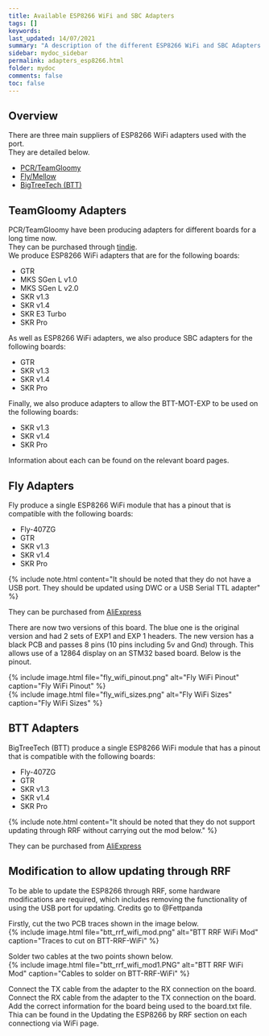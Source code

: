 ```yaml
---
title: Available ESP8266 WiFi and SBC Adapters
tags: []
keywords: 
last_updated: 14/07/2021
summary: "A description of the different ESP8266 WiFi and SBC Adapters available"
sidebar: mydoc_sidebar
permalink: adapters_esp8266.html
folder: mydoc
comments: false
toc: false
---
```


## Overview

There are three main suppliers of ESP8266 WiFi adapters used with the port.  
They are detailed below.  

<ul id="profileTabs" class="nav nav-tabs">
    <li class="active"><a class="noCrossRef" href="#PCR" data-toggle="tab">PCR/TeamGloomy</a></li>
    <li><a class="noCrossRef" href="#Fly" data-toggle="tab">Fly/Mellow</a></li>
    <li><a class="noCrossRef" href="#BTT" data-toggle="tab">BigTreeTech (BTT)</a></li>
</ul>
  <div class="tab-content">
<div role="tabpanel" class="tab-pane active" id="PCR" markdown="1">

## TeamGloomy Adapters

PCR/TeamGloomy have been producing adapters for different boards for a long time now.  
They can be purchased through [tindie](https://www.tindie.com/stores/pcr/).  
We produce ESP8266 WiFi adapters that are for the following boards:

- GTR
- MKS SGen L v1.0
- MKS SGen L v2.0
- SKR v1.3
- SKR v1.4
- SKR E3 Turbo
- SKR Pro

As well as ESP8266 WiFi adapters, we also produce SBC adapters for the following boards:

- GTR
- SKR v1.3
- SKR v1.4
- SKR Pro

Finally, we also produce adapters to allow the BTT-MOT-EXP to be used on the following boards:

- SKR v1.3
- SKR v1.4
- SKR Pro

Information about each can be found on the relevant board pages.

</div>

<div role="tabpanel" class="tab-pane" id="Fly" markdown="1">

## Fly Adapters

Fly produce a single ESP8266 WiFi module that has a pinout that is compatible with the following boards:

- Fly-407ZG
- GTR
- SKR v1.3
- SKR v1.4
- SKR Pro

{% include note.html content="It should be noted that they do not have a USB port. They should be updated using DWC or a USB Serial TTL adapter" %}

They can be purchased from [AliExpress](https://s.click.aliexpress.com/e/_DB4zjPF)

There are now two versions of this board. The blue one is the original version and had 2 sets of EXP1 and EXP 1 headers. The new version has a black PCB and passes 8 pins (10 pins including 5v and Gnd) through. This allows use of a 12864 display on an STM32 based board. Below is the pinout.  

{% include image.html file="fly_wifi_pinout.png" alt="Fly WiFi Pinout" caption="Fly WiFi Pinout" %}  
{% include image.html file="fly_wifi_sizes.png" alt="Fly WiFi Sizes" caption="Fly WiFi Sizes" %}

</div>

<div role="tabpanel" class="tab-pane" id="BTT" markdown="1">

## BTT Adapters

BigTreeTech (BTT) produce a single ESP8266 WiFi module that has a pinout that is compatible with the following boards:

- Fly-407ZG
- GTR
- SKR v1.3
- SKR v1.4
- SKR Pro

{% include note.html content="It should be noted that they do not support updating through RRF without carrying out the mod below." %}

They can be purchased from [AliExpress](https://s.click.aliexpress.com/e/_DlztXpf)

## Modification to allow updating through RRF

To be able to update the ESP8266 through RRF, some hardware modifications are required, which includes removing the functionality of using the USB port for updating. Credits go to @Fettpanda

Firstly, cut the two PCB traces shown in the image below.  
{% include image.html file="btt_rrf_wifi_mod.png" alt="BTT RRF WiFi Mod" caption="Traces to cut on BTT-RRF-WiFi" %}

Solder two cables at the two points shown below.  
{% include image.html file="btt_rrf_wifi_mod1.PNG" alt="BTT RRF WiFi Mod" caption="Cables to solder on BTT-RRF-WiFi" %}

Connect the TX cable from the adapter to the RX connection on the board. Connect the RX cable from the adapter to the TX connection on the board.  
Add the correct information for the board being used to the board.txt file. Thia can be found in the Updating the ESP8266 by RRF section on each connectiong via WiFi page.  
</div>

</div>